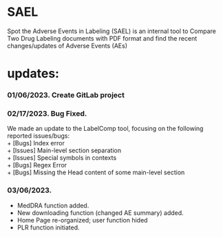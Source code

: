 # SAEL

Spot the Adverse Events in Labeling (SAEL) is an internal tool to Compare Two Drug Labeling documents with PDF format and find the recent changes/updates of Adverse Events (AEs)

# updates: 

### 01/06/2023. Create GitLab project

### 02/17/2023. Bug Fixed.  
  We made an update to the LabelComp tool, focusing on the following reported issues/bugs:  
    + [Bugs] Index error  
    + [Issues] Main-level section separation  
    + [Issues] Special symbols in contexts  
    + [Bugs] Regex Error  
    + [Bugs] Missing the Head content of some main-level section  
  
### 03/06/2023. 
  + MedDRA function added.
  + New downloading function (changed AE summary) added.
  + Home Page re-organized; user function hided
  + PLR function initiated.